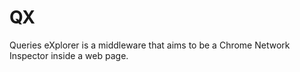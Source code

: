 # QX

Queries eXplorer is a middleware that aims to be a Chrome Network Inspector inside a web page.
